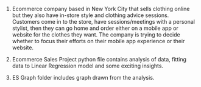 1. Ecommerce company based in New York City that sells clothing online but they also have in-store style and clothing advice sessions.
Customers come in to the store, have sessions/meetings with a personal stylist, then they can go home and order either on a mobile 
app or website for the clothes they want. The company is trying to decide whether to focus their efforts on their mobile app experience 
or their website.

2. Ecommerce Sales Project python file contains analysis of data, fitting data to Linear Regression model and some exciting insights.

3. ES Graph folder includes graph drawn from the analysis.
